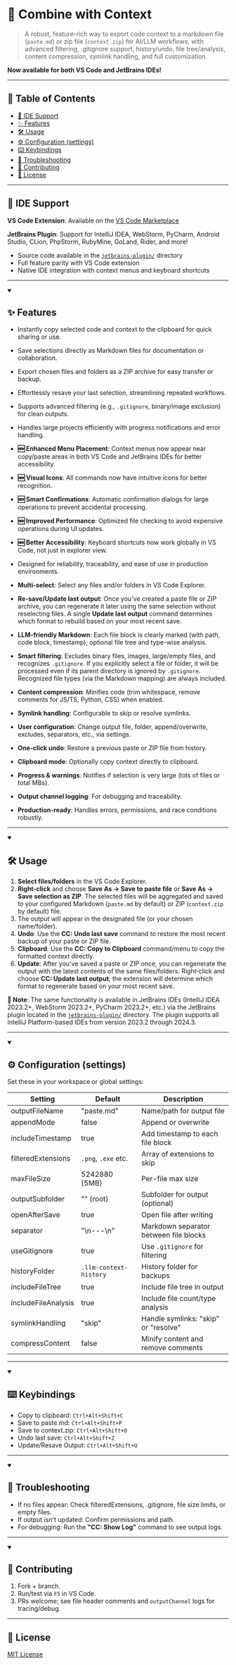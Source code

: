 # 🚀 Combine with Context

> A robust, feature-rich way to export code context to a markdown file (`paste.md`) or zip file (`context.zip`) for AI/LLM workflows, with advanced filtering, .gitignore support, history/undo, file tree/analysis, content compression, symlink handling, and full customization.

**Now available for both VS Code and JetBrains IDEs!**

---

## 📑 Table of Contents

- [🎯 IDE Support](#-ide-support)
- [✨ Features](#-features)
- [🛠 Usage](#-usage)
- [⚙️ Configuration (settings)](#️-configuration-settings)
- [⌨️ Keybindings](#️-keybindings)
- [🐞 Troubleshooting](#-troubleshooting)
- [🤝 Contributing](#-contributing)
- [📜 License](#-license)

---

## 🎯 IDE Support

**VS Code Extension**: Available on the [VS Code Marketplace](https://marketplace.visualstudio.com/items?itemName=mohesu.combine-with-context)

**JetBrains Plugin**: Support for IntelliJ IDEA, WebStorm, PyCharm, Android Studio, CLion, PhpStorm, RubyMine, GoLand, Rider, and more!
- Source code available in the [`jetbrains-plugin/`](./jetbrains-plugin/) directory
- Full feature parity with VS Code extension
- Native IDE integration with context menus and keyboard shortcuts

---

<details open>
<summary><h2>✨ Features</h2></summary>

- Instantly copy selected code and context to the clipboard for quick sharing or use.
- Save selections directly as Markdown files for documentation or collaboration.
- Export chosen files and folders as a ZIP archive for easy transfer or backup.
- Effortlessly resave your last selection, streamlining repeated workflows.
- Supports advanced filtering (e.g., `.gitignore`, binary/image exclusion) for clean outputs.
- Handles large projects efficiently with progress notifications and error handling.
- **🆕 Enhanced Menu Placement**: Context menus now appear near copy/paste areas in both VS Code and JetBrains IDEs for better accessibility.
- **🆕 Visual Icons**: All commands now have intuitive icons for better recognition.
- **🆕 Smart Confirmations**: Automatic confirmation dialogs for large operations to prevent accidental processing.
- **🆕 Improved Performance**: Optimized file checking to avoid expensive operations during UI updates.
- **🆕 Better Accessibility**: Keyboard shortcuts now work globally in VS Code, not just in explorer view.
- Designed for reliability, traceability, and ease of use in production environments.

- **Multi-select**: Select any files and/or folders in VS Code Explorer.
- **Re-save/Update last output**: Once you've created a paste file or ZIP archive, you can regenerate it later using the same selection without reselecting files.  A single **Update last output** command determines which format to rebuild based on your most recent save.
- **LLM-friendly Markdown**: Each file block is clearly marked (with path, code block, timestamp); optional file tree and type-wise analysis.
- **Smart filtering**: Excludes binary files, images, large/empty files, and recognizes `.gitignore`.
  If you explicitly select a file or folder, it will be processed even if its parent directory is ignored by `.gitignore`.  Recognized file types (via the Markdown mapping) are always included.
- **Content compression**: Minifies code (trim whitespace, remove comments for JS/TS, Python, CSS) when enabled.
- **Symlink handling**: Configurable to skip or resolve symlinks.
- **User configuration**: Change output file, folder, append/overwrite, excludes, separators, etc., via settings.
- **One-click undo**: Restore a previous paste or ZIP file from history.
- **Clipboard mode**: Optionally copy context directly to clipboard.
- **Progress & warnings**: Notifies if selection is very large (lots of files or total MBs).
- **Output channel logging**: For debugging and traceability.
- **Production-ready**: Handles errors, permissions, and race conditions robustly.

</details>

---

<details open>
<summary><h2>🛠 Usage</h2></summary>

1. **Select files/folders** in the VS Code Explorer.
2. **Right‑click** and choose **Save As → Save to paste file** or **Save As → Save selection as ZIP**.  The selected files will be aggregated and saved to your configured Markdown (`paste.md` by default) or ZIP (`context.zip` by default) file.
3. The output will appear in the designated file (or your chosen name/folder).
4. **Undo**: Use the **CC: Undo last save** command to restore the most recent backup of your paste or ZIP file.
5. **Clipboard**: Use the **CC: Copy to Clipboard** command/menu to copy the formatted context directly.
6. **Update**: After you've saved a paste or ZIP once, you can regenerate the output with the latest contents of the same files/folders. Right‑click and choose **CC: Update last output**; the extension will determine which format to regenerate based on your most recent save.

**📝 Note**: The same functionality is available in JetBrains IDEs (IntelliJ IDEA 2023.2+, WebStorm 2023.2+, PyCharm 2023.2+, etc.) via the JetBrains plugin located in the [`jetbrains-plugin/`](./jetbrains-plugin/) directory. The plugin supports all IntelliJ Platform-based IDEs from version 2023.2 through 2024.3.

</details>

---

<details open>
<summary><h2>⚙️ Configuration (settings)</h2></summary>

Set these in your workspace or global settings:

| Setting             | Default                | Description                            |
| ------------------- | ---------------------- | -------------------------------------- |
| outputFileName      | "paste.md"             | Name/path for output file              |
| appendMode          | false                  | Append or overwrite                    |
| includeTimestamp    | true                   | Add timestamp to each file block       |
| filteredExtensions  | `.png`, `.exe` etc.    | Array of extensions to skip            |
| maxFileSize         | 5242880 (5MB)          | Per-file max size                      |
| outputSubfolder     | "" (root)              | Subfolder for output (optional)        |
| openAfterSave       | true                   | Open file after writing                |
| separator           | "\n---\n"              | Markdown separator between file blocks |
| useGitignore        | true                   | Use `.gitignore` for filtering         |
| historyFolder       | `.llm-context-history` | History folder for backups             |
| includeFileTree     | true                   | Include file tree in output            |
| includeFileAnalysis | true                   | Include file count/type analysis       |
| symlinkHandling     | "skip"                 | Handle symlinks: "skip" or "resolve"   |
| compressContent     | false                  | Minify content and remove comments     |

</details>

---

<details open>
<summary><h2>⌨️ Keybindings</h2></summary>

- Copy to clipboard: `Ctrl+Alt+Shift+C`
- Save to paste.md: `Ctrl+Alt+Shift+P`
- Save to context.zip: `Ctrl+Alt+Shift+O`
- Undo last save: `Ctrl+Alt+Shift+Z`
- Update/Resave Output: `Ctrl+Alt+Shift+U`

</details>

---

<details open>
<summary><h2>🐞 Troubleshooting</h2></summary>

- If no files appear: Check filteredExtensions, .gitignore, file size limits, or empty files.
- If output isn't updated: Confirm permissions and path.
- For debugging: Run the **"CC: Show Log"** command to see output logs.

</details>

---

<details open>
<summary><h2>🤝 Contributing</h2></summary>

1. Fork + branch.
2. Run/test via `F5` in VS Code.
3. PRs welcome; see file header comments and `outputChannel` logs for tracing/debug.

</details>

---

## 📜 License

[MIT License](https://github.com/mohesu/combine-with-context/blob/main/LICENSE.md)

